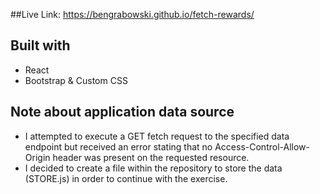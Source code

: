 ##Live Link: https://bengrabowski.github.io/fetch-rewards/

## Built with
- React
- Bootstrap & Custom CSS

## Note about application data source
- I attempted to execute a GET fetch request to the specified data endpoint but received an error stating that no Access-Control-Allow-Origin header was present on the requested resource.
- I decided to create a file within the repository to store the data (STORE.js) in order to continue with the exercise.